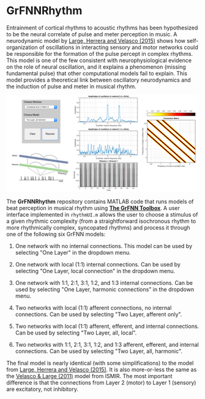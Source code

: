 # GrFNNRhythm

Entrainment of cortical rhythms to acoustic rhythms has been hypothesized to be the neural correlate of pulse and meter perception in music. A neurodynamic model by [Large, Herrera and Velasco (2015)](http://dx.doi.org/10.3389/fnsys.2015.00159) shows how self-organization of oscillations in interacting sensory and motor networks could be responsible for the formation of the pulse percept in complex rhythms. This model is one of the few consistent with neurophysiological evidence on the role of neural oscillation, and it explains a phenomenon (missing fundamental pulse) that other computational models fail to explain. This model provides a theoretical link between oscillatory neurodynamics and the induction of pulse and meter in musical rhythm.

![imageOfUI](https://github.com/MusicDynamicsLab/MusicDynamicsLab.github.io/blob/master/Figures/rhythmUI.png?raw=true)

The **GrFNNRhythm** repository contains MATLAB code that runs models of beat perception in musical rhythm using [**The GrFNN Toolbox**](https://github.com/MusicDynamicsLab/GrFNNToolbox). A user interface implemented in `rhythmUI.m` allows the user to choose a stimulus of a given rhythmic complexity (from a straightforward isochronous rhythm to more rhythmically complex, syncopated rhythms) and process it through one of the following six GrFNN models:

1. One network with no internal connections. This model can be used by selecting "One Layer" in the dropdown menu.

2. One network with local (1:1) internal connections. Can be used by selecting "One Layer, local connection" in the dropdown menu.

3. One network with 1:1, 2:1, 3:1, 1:2, and 1:3 internal connections. Can be used by selecting "One Layer, harmonic connections" in the dropdown menu.

4. Two networks with local (1:1) afferent connections, no internal connections. Can be used by selecting "Two Layer, afferent only".

5. Two networks with local (1:1) afferent, efferent, and internal connections. Can be used by selecting "Two Layer, all, local".

6. Two networks with 1:1, 2:1, 3:1, 1:2, and 1:3 afferent, efferent, and internal connections. Can be used by selecting "Two Layer, all, harmonic". 

The final model is nearly identical (with some simplifications) to the model from [Large, Herrera and Velasco (2015)](http://dx.doi.org/10.3389/fnsys.2015.00159). It is also more-or-less the same as the [Velasco & Large (2011)](http://ismir2011.ismir.net/papers/PS2-3.pdf) model from ISMIR. The most important difference is that the connections from Layer 2 (motor) to Layer 1 (sensory) are excitatory, not inhibitory.
